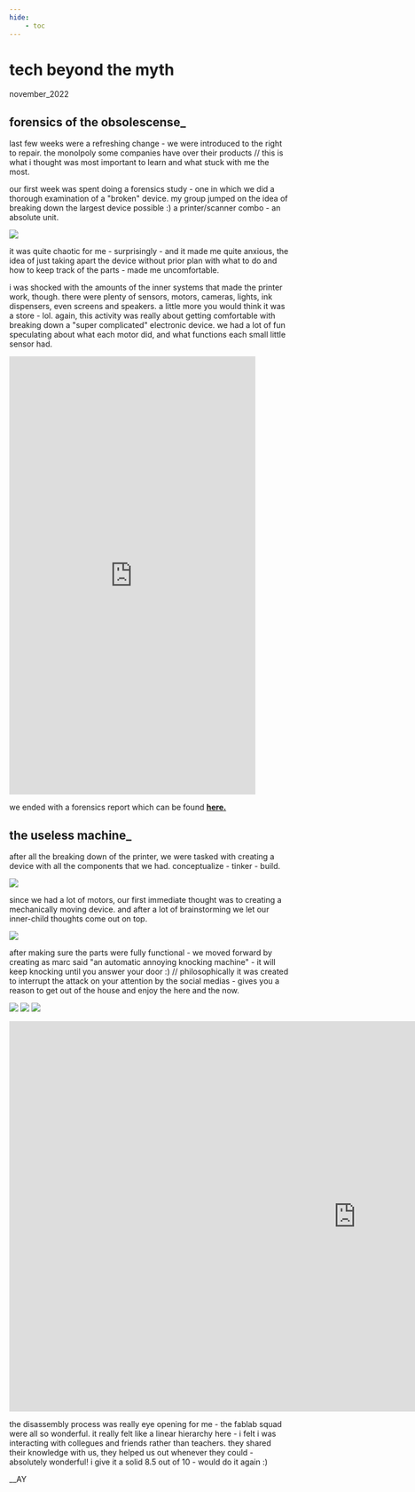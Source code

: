 ```yaml
---
hide:
    - toc
---
```


# tech beyond the myth
november_2022

## forensics of the obsolescense_

last few weeks were a refreshing change - we were introduced to the right to repair. the monolpoly some companies have over their products // this is what i thought was most important to learn and what stuck with me the most.

our first week was spent doing a forensics study - one in which we did a thorough examination of a "broken" device. my group jumped on the idea of breaking down the largest device possible :) a printer/scanner combo - an absolute unit.

![](../images/05_TBTM/IMG_4888.jpg)

it was quite chaotic for me - surprisingly - and it made me quite anxious, the idea of just taking apart the device without prior plan with what to do and how to keep track of the parts - made me uncomfortable. 

i was shocked with the amounts of the inner systems that made the printer work, though. there were plenty of sensors, motors, cameras, lights, ink dispensers, even screens and speakers. a little more you would think it was a store - lol. again, this activity was really about getting comfortable with breaking down a "super complicated" electronic device. we had a lot of fun speculating about what each motor did, and what functions each small little sensor had.

<iframe width="444" height="789" src="https://www.youtube.com/embed/R2PLgbrroc8" title="powered motor" frameborder="0" allow="accelerometer; autoplay; clipboard-write; encrypted-media; gyroscope; picture-in-picture" allowfullscreen></iframe>

we ended with a forensics report which can be found **[here.](https://hackmd.io/IFpmoizIRRygTzq2N4Cxwg?view)**

## the useless machine_

after all the breaking down of the printer, we were tasked with creating a device with all the components that we had. conceptualize - tinker - build.

![](../images/05_TBTM/Page1.jpg)

since we had a lot of motors, our first immediate thought was to creating a mechanically moving device. and after a lot of brainstorming we let our inner-child thoughts come out on top.

![](../images/05_TBTM/Page2.jpg)

after making sure the parts were fully functional - we moved forward by creating as marc said "an automatic annoying knocking machine" - it will keep knocking until you answer your door :) // philosophically it was created to interrupt the attack on your attention by the social medias - gives you a reason to get out of the house and enjoy the here and the now.

![](../images/05_TBTM/sketch.png)
![](../images/05_TBTM/circuit.png)
![](../images/05_TBTM/UselessMachine2.png)

<iframe width="1250" height="703" src="https://www.youtube.com/embed/1F_JKIxENr4" title="221118_Useless-Machine_KnockKnock" frameborder="0" allow="accelerometer; autoplay; clipboard-write; encrypted-media; gyroscope; picture-in-picture" allowfullscreen></iframe>

the disassembly process was really eye opening for me - the fablab squad were all so wonderful. it really felt like a linear hierarchy here - i felt i was interacting with collegues and friends rather than teachers. they shared their knowledge with us, they helped us out whenever they could - absolutely wonderful! i give it a solid 8.5 out of 10 - would do it again :)

__AY